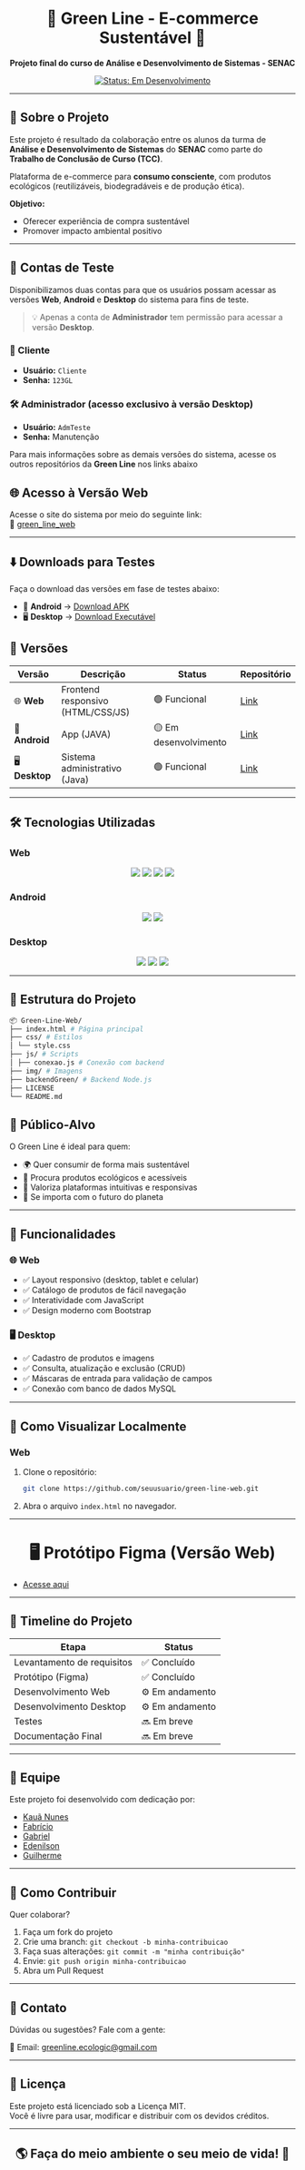<h1 align="center">🌿 Green Line - E-commerce Sustentável 🌱</h1>

<p align="center">
  <strong>Projeto final do curso de Análise e Desenvolvimento de Sistemas - SENAC</strong>
</p>

<p align="center">
  <a href="#"><img src="https://img.shields.io/badge/Status-Em%20Desenvolvimento-FFA500?style=flat-square" alt="Status: Em Desenvolvimento"></a>
</p>

---

## 📖 Sobre o Projeto

Este projeto é resultado da colaboração entre os alunos da turma de **Análise e Desenvolvimento de Sistemas** do **SENAC** como parte do **Trabalho de Conclusão de Curso (TCC)**.

Plataforma de e-commerce para **consumo consciente**, com produtos ecológicos (reutilizáveis, biodegradáveis e de produção ética).

**Objetivo:**
- Oferecer experiência de compra sustentável  
- Promover impacto ambiental positivo

---
## 🔐 Contas de Teste

Disponibilizamos duas contas para que os usuários possam acessar as versões **Web**, **Android** e **Desktop** do sistema para fins de teste.

> 💡 Apenas a conta de **Administrador** tem permissão para acessar a versão **Desktop**.

### 👤 Cliente
- **Usuário:** `Cliente`
- **Senha:** `123GL`

### 🛠️ Administrador (acesso exclusivo à versão Desktop)
- **Usuário:** `AdmTeste`
- **Senha:** Manutenção

Para mais informações sobre as demais versões do sistema, acesse os outros repositórios da **Green Line** nos links abaixo

## 🌐 Acesso à Versão Web

Acesse o site do sistema por meio do seguinte link:  
🔗 [green_line_web](https://kauanca.github.io/green_line_web/)

---

## ⬇️ Downloads para Testes
Faça o download das versões em fase de testes abaixo:

- 📱 **Android** → [Download APK](https://www.mediafire.com/file/dj0vkh8z5r89rah/Green_Line.apk/file)  
- 🖥️ **Desktop** → [Download Executável](https://www.mediafire.com/file/356yg9ge1x5jnyd/GreenLineDesktop.rar/file)


## 💾 Versões  

| Versão       | Descrição                          | Status            | Repositório       |  
|--------------|-----------------------------------|-------------------|-------------------|  
| 🌐 **Web**   | Frontend responsivo (HTML/CSS/JS) | 🟢 Funcional      | [Link](https://github.com/KauaNca/green_line_web)         |  
| 📱 **Android**| App (JAVA)               | 🟡 Em desenvolvimento | [Link](https://github.com/KauaNca/green_line_mobile)      |  
| 🖥️ **Desktop**| Sistema administrativo (Java)     | 🟢 Funcional      | [Link](https://github.com/KauaNca/green_line_desktop)|  

---

## 🛠️ Tecnologias Utilizadas

### Web
<p align="center">
  <img src="https://img.shields.io/badge/HTML5-E34F26?style=flat-square&logo=html5&logoColor=white">
  <img src="https://img.shields.io/badge/CSS3-1572B6?style=flat-square&logo=css3&logoColor=white">
  <img src="https://img.shields.io/badge/JavaScript-F7DF1E?style=flat-square&logo=javascript&logoColor=black">
  <img src="https://img.shields.io/badge/Bootstrap-563D7C?style=flat-square&logo=bootstrap&logoColor=white">
</p>

### Android
<p align="center">
  <img src="https://img.shields.io/badge/Java-ED8B00?style=flat-square&logo=openjdk&logoColor=white">
  <img src="https://img.shields.io/badge/Android_Studio-3DDC84?style=flat-square&logo=android-studio&logoColor=white">
</p>

### Desktop
<p align="center">
  <img src="https://img.shields.io/badge/Java-ED8B00?style=flat-square&logo=openjdk&logoColor=white">
  <img src="https://img.shields.io/badge/MySQL-4479A1?style=flat-square&logo=mysql&logoColor=white">
  <img src="https://img.shields.io/badge/Swing-0176C6?style=flat-square">
</p>

---

## 📁 Estrutura do Projeto

```bash
📦 Green-Line-Web/
├── index.html # Página principal
├── css/ # Estilos
│ └── style.css
├── js/ # Scripts
│ ├── conexao.js # Conexão com backend
├── img/ # Imagens
├── backendGreen/ # Backend Node.js
├── LICENSE
└── README.md
```


## 🎯 Público-Alvo

O Green Line é ideal para quem:

- 🌍 Quer consumir de forma mais sustentável  
- 🛒 Procura produtos ecológicos e acessíveis  
- 📱 Valoriza plataformas intuitivas e responsivas  
- 💚 Se importa com o futuro do planeta

---

## 🧩 Funcionalidades

### 🌐 Web
- ✅ Layout responsivo (desktop, tablet e celular)
- ✅ Catálogo de produtos de fácil navegação
- ✅ Interatividade com JavaScript
- ✅ Design moderno com Bootstrap

### 🖥️ Desktop
- ✅ Cadastro de produtos e imagens
- ✅ Consulta, atualização e exclusão (CRUD)
- ✅ Máscaras de entrada para validação de campos
- ✅ Conexão com banco de dados MySQL

---

## 🚀 Como Visualizar Localmente

### Web
1. Clone o repositório:
   ```bash
   git clone https://github.com/seuusuario/green-line-web.git
   ```
2. Abra o arquivo `index.html` no navegador.

---

<h1 align="center">🖥️ Protótipo Figma (Versão Web)</h1>

- [Acesse aqui](https://www.figma.com/design/zqz3oTlb1rMefWhi7QIEJB/WEB--Copy-?t=J0166Bdd1txpyvDJ-1)

---

## 📅 Timeline do Projeto

| Etapa                    | Status       |
|--------------------------|--------------|
| Levantamento de requisitos | ✅ Concluído |
| Protótipo (Figma)          | ✅ Concluído |
| Desenvolvimento Web        | ⚙️ Em andamento |
| Desenvolvimento Desktop    | ⚙️ Em andamento |
| Testes                     | 🔜 Em breve |
| Documentação Final         | 🔜 Em breve |

---

## 👥 Equipe

Este projeto foi desenvolvido com dedicação por:

- [Kauã Nunes](https://github.com/KauaNca)  
- [Fabrício](https://github.com/fabricioribdev)
- [Gabriel](https://github.com/gabriel-reiss)
- [Edenilson](https://github.com/Edenilson-Nascimento) 
- [Guilherme](https://github.com/soaresCP)

---

## 🤝 Como Contribuir

Quer colaborar?

1. Faça um fork do projeto
2. Crie uma branch: `git checkout -b minha-contribuicao`
3. Faça suas alterações: `git commit -m "minha contribuição"`
4. Envie: `git push origin minha-contribuicao`
5. Abra um Pull Request

---

## 📧 Contato

Dúvidas ou sugestões? Fale com a gente:

📩 Email: [greenline.ecologic@gmail.com](mailto:greenline.ecologic@gmail.com)

---

## 📄 Licença

Este projeto está licenciado sob a Licença MIT.  
Você é livre para usar, modificar e distribuir com os devidos créditos.

---

<h2 align="center">🌎 Faça do meio ambiente o seu meio de vida! 🌱</h2>
